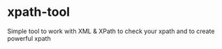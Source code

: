 # xpath-tool
Simple tool to work with XML &amp; XPath to check your xpath and to create powerful xpath 

